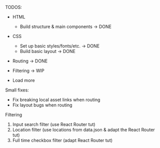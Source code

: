 TODOS:

- HTML
  - Build structure & main components -> DONE
- CSS

  - Set up basic styles/fonts/etc. -> DONE
  - Build basic layout -> DONE

- Routing -> DONE
- Filtering -> WIP
- Load more

Small fixes:

- Fix breaking local asset links when routing
- Fix layout bugs when routing

Filtering

1. Input search filter (use React Router tut)
2. Location filter (use locations from data.json & adapt the React Router tut)
3. Full time checkbox filter (adapt React Router tut)
